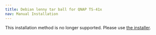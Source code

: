 ```yaml
---
title: Debian lenny tar ball for QNAP TS-41x
nav: Manual Installation
---
```


<div class="alert alert-danger">

This installation method is no longer supported.  Please use [the
installer](../install/).

</div>

